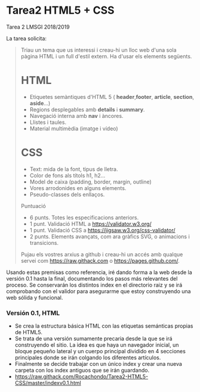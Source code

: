 # Tarea2 HTML5 + CSS
Tarea 2 LMSGI 2018/2019

La tarea solicita:

> Triau un tema que us interessi i creau-hi un lloc web d'una sola pàgina HTML i un full d'estil extern. Ha d'usar els elements següents.
> 
> # HTML
> 
> - Etiquetes semàntiques d'HTML 5 ( **header**,**footer**, **article**, **section**, **aside**...)
> - Regions desplegables amb **details** i **summary**.
> - Navegació interna amb **nav** i àncores. 
> - Llistes i taules.
> - Material multimèdia (imatge i vídeo)
> 
> # CSS
> 
> - Text: mida de la font, tipus de lletra.
> - Color de fons als títols h1, h2...
> - Model de caixa (padding, border, margin, outline)
> - Vores arrodonides en alguns elements.
> - Pseudo-classes dels enllaços.
> 
> Puntuació
> 
> - 6 punts. Totes les especificacions anteriors.
> - 1 punt. Validació HTML a https://validator.w3.org/
> - 1 punt. Validació CSS a https://jigsaw.w3.org/css-validator/
> - 2 punts. Elements avançats, com ara gràfics SVG, <canvas> o animacions i transicions.
> 
> Pujau els vostres arxius a github i creau-hi un accés amb qualque servei com https://raw.githack.com o  https://pages.github.com/.

Usando estas premisas como referencia, iré dando forma a la web desde la versión 0.1 hasta la final, documentando los pasos más relevantes del proceso. Se conservarán los distintos index en el directorio raiz y se irá comprobando con el validor para asegurarme que estoy construyendo una web sólida y funcional.


### Versión 0.1, HTML

- Se crea la estructura básica HTML con las etiquetas semánticas propias de HTML5.
- Se trata de una versión sumamente precaria desde la que se irá construyendo el sitio. La idea es que haya un navegador inicial, un bloque pequeño lateral y un cuerpo principal dividido en 4 secciones principales donde se irán colgando los diferentes artículos.
- Finalmente se decide trabajar con un único index y crear una nueva carpeta con los index antiguos que se irán guardando.
- https://raw.githack.com/Rocachondo/Tarea2-HTML5-CSS/master/indexv0.1.html
